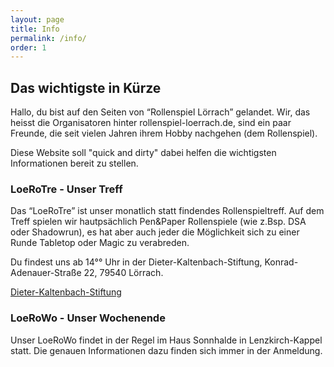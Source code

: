 ```yaml
---
layout: page
title: Info
permalink: /info/
order: 1
---
```

## Das wichtigste in Kürze ##
Hallo, du bist auf den Seiten von “Rollenspiel Lörrach” gelandet. Wir, das heisst die Organisatoren hinter rollenspiel-loerrach.de, sind ein paar Freunde, die seit vielen Jahren ihrem Hobby nachgehen (dem Rollenspiel).

Diese Website soll "quick and dirty" dabei helfen die wichtigsten Informationen bereit zu stellen. 

### LoeRoTre - Unser Treff ###

Das “LoeRoTre” ist unser monatlich statt findendes Rollenspieltreff. Auf dem Treff spielen wir hautpsächlich Pen&Paper Rollenspiele (wie z.Bsp. DSA oder Shadowrun), es hat aber auch jeder die Möglichkeit sich zu einer Runde Tabletop oder Magic zu verabreden.

Du findest uns ab 14°° Uhr in der Dieter-Kaltenbach-Stiftung, Konrad-Adenauer-Straße 22, 79540 Lörrach.

[Dieter-Kaltenbach-Stiftung](https://www.openstreetmap.org/?mlat=47.59693&amp;mlon=7.66204#map=18/47.59693/7.66204&amp;layers=N)

### LoeRoWo - Unser Wochenende ###

Unser LoeRoWo findet in der Regel im Haus Sonnhalde in Lenzkirch-Kappel statt. Die genauen Informationen dazu finden sich immer in der Anmeldung.
